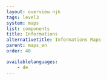 ```yaml
---
layout: overview.njk
tags: level3
system: maps
list: components
title: Informations
alternativetitle: Informations Maps
parent: maps_en
order: 40

availablelanguages: 
    - de
---
```

